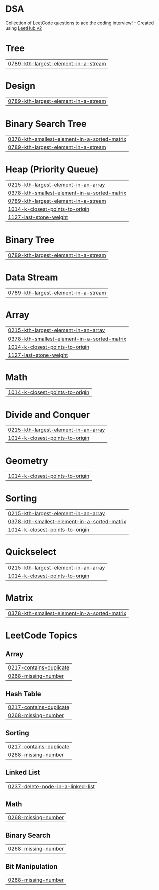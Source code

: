 # DSA
Collection of LeetCode questions to ace the coding interview! - Created using [LeetHub v2](https://github.com/arunbhardwaj/LeetHub-2.0)


# Tree
|  |
| ------- |
| [0789-kth-largest-element-in-a-stream](https://github.com/saket-prime/DSA/tree/master/0789-kth-largest-element-in-a-stream) |
# Design
|  |
| ------- |
| [0789-kth-largest-element-in-a-stream](https://github.com/saket-prime/DSA/tree/master/0789-kth-largest-element-in-a-stream) |
# Binary Search Tree
|  |
| ------- |
| [0378-kth-smallest-element-in-a-sorted-matrix](https://github.com/saket-prime/DSA/tree/master/0378-kth-smallest-element-in-a-sorted-matrix) |
| [0789-kth-largest-element-in-a-stream](https://github.com/saket-prime/DSA/tree/master/0789-kth-largest-element-in-a-stream) |
# Heap (Priority Queue)
|  |
| ------- |
| [0215-kth-largest-element-in-an-array](https://github.com/saket-prime/DSA/tree/master/0215-kth-largest-element-in-an-array) |
| [0378-kth-smallest-element-in-a-sorted-matrix](https://github.com/saket-prime/DSA/tree/master/0378-kth-smallest-element-in-a-sorted-matrix) |
| [0789-kth-largest-element-in-a-stream](https://github.com/saket-prime/DSA/tree/master/0789-kth-largest-element-in-a-stream) |
| [1014-k-closest-points-to-origin](https://github.com/saket-prime/DSA/tree/master/1014-k-closest-points-to-origin) |
| [1127-last-stone-weight](https://github.com/saket-prime/DSA/tree/master/1127-last-stone-weight) |
# Binary Tree
|  |
| ------- |
| [0789-kth-largest-element-in-a-stream](https://github.com/saket-prime/DSA/tree/master/0789-kth-largest-element-in-a-stream) |
# Data Stream
|  |
| ------- |
| [0789-kth-largest-element-in-a-stream](https://github.com/saket-prime/DSA/tree/master/0789-kth-largest-element-in-a-stream) |
# Array
|  |
| ------- |
| [0215-kth-largest-element-in-an-array](https://github.com/saket-prime/DSA/tree/master/0215-kth-largest-element-in-an-array) |
| [0378-kth-smallest-element-in-a-sorted-matrix](https://github.com/saket-prime/DSA/tree/master/0378-kth-smallest-element-in-a-sorted-matrix) |
| [1014-k-closest-points-to-origin](https://github.com/saket-prime/DSA/tree/master/1014-k-closest-points-to-origin) |
| [1127-last-stone-weight](https://github.com/saket-prime/DSA/tree/master/1127-last-stone-weight) |
# Math
|  |
| ------- |
| [1014-k-closest-points-to-origin](https://github.com/saket-prime/DSA/tree/master/1014-k-closest-points-to-origin) |
# Divide and Conquer
|  |
| ------- |
| [0215-kth-largest-element-in-an-array](https://github.com/saket-prime/DSA/tree/master/0215-kth-largest-element-in-an-array) |
| [1014-k-closest-points-to-origin](https://github.com/saket-prime/DSA/tree/master/1014-k-closest-points-to-origin) |
# Geometry
|  |
| ------- |
| [1014-k-closest-points-to-origin](https://github.com/saket-prime/DSA/tree/master/1014-k-closest-points-to-origin) |
# Sorting
|  |
| ------- |
| [0215-kth-largest-element-in-an-array](https://github.com/saket-prime/DSA/tree/master/0215-kth-largest-element-in-an-array) |
| [0378-kth-smallest-element-in-a-sorted-matrix](https://github.com/saket-prime/DSA/tree/master/0378-kth-smallest-element-in-a-sorted-matrix) |
| [1014-k-closest-points-to-origin](https://github.com/saket-prime/DSA/tree/master/1014-k-closest-points-to-origin) |
# Quickselect
|  |
| ------- |
| [0215-kth-largest-element-in-an-array](https://github.com/saket-prime/DSA/tree/master/0215-kth-largest-element-in-an-array) |
| [1014-k-closest-points-to-origin](https://github.com/saket-prime/DSA/tree/master/1014-k-closest-points-to-origin) |
# Matrix
|  |
| ------- |
| [0378-kth-smallest-element-in-a-sorted-matrix](https://github.com/saket-prime/DSA/tree/master/0378-kth-smallest-element-in-a-sorted-matrix) |
<!---LeetCode Topics Start-->
# LeetCode Topics
## Array
|  |
| ------- |
| [0217-contains-duplicate](https://github.com/saket-prime/DSA/tree/master/0217-contains-duplicate) |
| [0268-missing-number](https://github.com/saket-prime/DSA/tree/master/0268-missing-number) |
## Hash Table
|  |
| ------- |
| [0217-contains-duplicate](https://github.com/saket-prime/DSA/tree/master/0217-contains-duplicate) |
| [0268-missing-number](https://github.com/saket-prime/DSA/tree/master/0268-missing-number) |
## Sorting
|  |
| ------- |
| [0217-contains-duplicate](https://github.com/saket-prime/DSA/tree/master/0217-contains-duplicate) |
| [0268-missing-number](https://github.com/saket-prime/DSA/tree/master/0268-missing-number) |
## Linked List
|  |
| ------- |
| [0237-delete-node-in-a-linked-list](https://github.com/saket-prime/DSA/tree/master/0237-delete-node-in-a-linked-list) |
## Math
|  |
| ------- |
| [0268-missing-number](https://github.com/saket-prime/DSA/tree/master/0268-missing-number) |
## Binary Search
|  |
| ------- |
| [0268-missing-number](https://github.com/saket-prime/DSA/tree/master/0268-missing-number) |
## Bit Manipulation
|  |
| ------- |
| [0268-missing-number](https://github.com/saket-prime/DSA/tree/master/0268-missing-number) |
<!---LeetCode Topics End-->